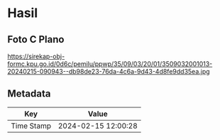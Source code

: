 # Hasil

## Foto C Plano

https://sirekap-obj-formc.kpu.go.id/0d6c/pemilu/ppwp/35/09/03/20/01/3509032001013-20240215-090943--db98de23-76da-4c6a-9d43-4d8fe9dd35ea.jpg


## Metadata

| Key        | Value               |
| ---------- | ------------------- |
| Time Stamp | 2024-02-15 12:00:28 |



